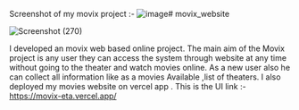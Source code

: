 Screenshot of my movix project :-
![image](https://github.com/anishbarnwal/movix_website/assets/101061991/8cf9f2b2-8166-4991-8ae2-051769ff0e92)# movix_website

![Screenshot (270)](https://github.com/anishbarnwal/movix_website/assets/101061991/5b8c73d9-87d1-490b-ae06-d059f6b6f93d)

I developed an movix web based online project. The main aim of the Movix project is any user they can access the system through website at any time without going to the theater and watch movies online. As a new user also he can collect all information like as a movies Available ,list of theaters.
I also deployed my movies website on vercel app .
This is the UI link :-
https://movix-eta.vercel.app/
